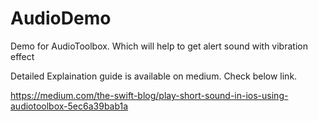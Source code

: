 # AudioDemo
Demo for AudioToolbox. Which will help to get alert sound with vibration effect

Detailed Explaination guide is available on medium. Check below link.

https://medium.com/the-swift-blog/play-short-sound-in-ios-using-audiotoolbox-5ec6a39bab1a
